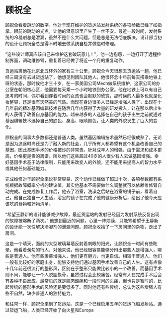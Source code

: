 # 顾祝全

顾祝全看着跳动的数字，他对于现在维护的货运站发射系统的各项参数已经了如指掌。眼前的跳动的光点，让他的潜意识里产生了一丝不安。最近一段时间，发射系统的冷凝剂总是泄漏，虽然不是什么大问题，但是总是无法彻底解决。设计部当初的设计让顾祝全总是得不时地去做系统自检并做临时修理。

“这些设计师真应该自己来维护这套破玩意儿！”，他一边抱怨，一边打开了远程控制界面，调动维修臂，重复着已经做了将近一个月的重复动作。

货运站离他在北京北五环外的家有三十公里，顾祝全今天很想去货运站一趟，他已经三周没有去过货运站了，他想见到团队其他人。他很怀念十年前每天搭乘地铁上班的状态，那时候他才三十岁，在一家美国公司Mech做系统维护，这家公司的办公室在朝阳核心区，他需要每天乘一个小时地铁到办公室。他在地铁上可以有自己思考的时间，偶尔看到穿着时尚的女孩也会默默的欣赏，那时候的人最多也就是化妆整容，还是很有天然美的气质。而现在身边很多人已经是增强人类了，出现在十几年前的精准基因编辑技术在随后几年内获得了大量的研发投入，让在那以后出生的人获得了改善自身基因的能力。越来越多的人选择在自己的孩子出生之前就通过基因编辑技术选择自己的肤色、身高、眼睛颜色，让人类的外貌发生了巨大的变化。

顾祝全的同事大多数都还是普通人类。虽然基因编辑技术虽然已经很成熟了，无论是因为追逐时尚还是为了融入新的社会，几乎所有人都希望有这个机会改善自己的基因，因此基因手术的价格被炒的非常贵。针对成年人的增强，由于需求和成本更高，价格更是贵的离谱。所以他们这些超过40岁的人很少有人去做基因增强。幸好基因手术基于法律限制，只能用来改变人的外貌，还不能用来提高人的智力水平或其他任何基础能力。

完成维修对于顾祝全来说非常容易，这个动作已经做了超过十次，各项参数都有系统根据故障概率分析的建议值，其实他基本不需要做什么调整就可以依赖维修臂自动完成。在完成修复工作后，他去了浴室，洗澡之后站在浴室的镜子前，看着自己。他自己独自一人生活，浴室的镜子在完成了他的健康分析后，给出了他今天应该吃的食物和药物清单。

“希望王静新的设计能够减少故障，最近货运站的发射已经因为发射系统反复出现的故障被熔断了两次。” 他想到最近的问题，心里一阵烦躁，只能寄希望于王静新的设计能一次性解决冷凝剂的泄漏问题。顾祝全收拾了一下房间里的杂物，走出了房间。

这是一个晴天，面前的大型玻璃幕墙反射着刺眼的阳光，让顾祝全一时间有些眩晕。他看着匆匆的行人，对他来说，他已经很容易能够分辩出那些人是增强人，哪些是普通人。他有些羡慕增强人，他们更有魅力，也更自信。相较于普通人，他们一般有比较好的家庭出身，能够支持他们通过基因手术改善自己的人生。这有点像十几年前还很流行的整形风，区别在于整形只能做比较小的一个改善，而基因手术则不同，能够让一个人脱胎换骨，虽然过程会比较痛苦，经常有人在完成手术后会有各种不良反应，最常见的就是肌肉酸痛和一段时间的头痛，但也只是暂时的，比起传统的整形手术的风险还是要低多了。同时他还有些传统，总认为这些增强人有些不自然，缺少普通人的独特魅力。

和往常一样，顾祝全来到了货运站。这是一个已经启用五年的货运飞船发射站。通过货运飞船，人类已经开始了向火星和Europa

